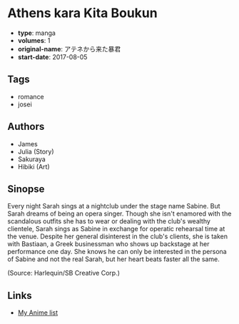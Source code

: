# Athens kara Kita Boukun

-   **type**: manga
-   **volumes**: 1
-   **original-name**: アテネから来た暴君
-   **start-date**: 2017-08-05

## Tags

-   romance
-   josei

## Authors

-   James
-   Julia (Story)
-   Sakuraya
-   Hibiki (Art)

## Sinopse

Every night Sarah sings at a nightclub under the stage name Sabine. But Sarah dreams of being an opera singer. Though she isn't enamored with the scandalous outfits she has to wear or dealing with the club's wealthy clientele, Sarah sings as Sabine in exchange for operatic rehearsal time at the venue. Despite her general disinterest in the club's clients, she is taken with Bastiaan, a Greek businessman who shows up backstage at her performance one day. She knows he can only be interested in the persona of Sabine and not the real Sarah, but her heart beats faster all the same.

(Source: Harlequin/SB Creative Corp.)

## Links

-   [My Anime list](https://myanimelist.net/manga/124784/Athens_kara_Kita_Boukun)
